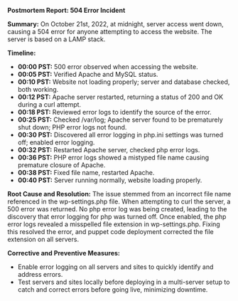 **Postmortem Report: 504 Error Incident**

**Summary:**
On October 21st, 2022, at midnight, server access went down, causing a 504 error for anyone attempting to access the website. The server is based on a LAMP stack.

**Timeline:**
- **00:00 PST:** 500 error observed when accessing the website.
- **00:05 PST:** Verified Apache and MySQL status.
- **00:10 PST:** Website not loading properly; server and database checked, both working.
- **00:12 PST:** Apache server restarted, returning a status of 200 and OK during a curl attempt.
- **00:18 PST:** Reviewed error logs to identify the source of the error.
- **00:25 PST:** Checked /var/log; Apache server found to be prematurely shut down; PHP error logs not found.
- **00:30 PST:** Discovered all error logging in php.ini settings was turned off; enabled error logging.
- **00:32 PST:** Restarted Apache server, checked php error logs.
- **00:36 PST:** PHP error logs showed a mistyped file name causing premature closure of Apache.
- **00:38 PST:** Fixed file name, restarted Apache.
- **00:40 PST:** Server running normally, website loading properly.

**Root Cause and Resolution:**
The issue stemmed from an incorrect file name referenced in the wp-settings.php file. When attempting to curl the server, a 500 error was returned. No php error log was being created, leading to the discovery that error logging for php was turned off. Once enabled, the php error logs revealed a misspelled file extension in wp-settings.php. Fixing this resolved the error, and puppet code deployment corrected the file extension on all servers.

**Corrective and Preventive Measures:**
- Enable error logging on all servers and sites to quickly identify and address errors.
- Test servers and sites locally before deploying in a multi-server setup to catch and correct errors before going live, minimizing downtime.
